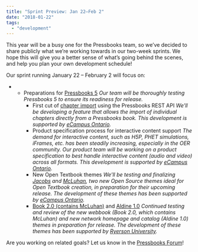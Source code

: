 ```yaml
---
title: "Sprint Preview: Jan 22–Feb 2"
date: "2018-01-22"
tags: 
  - "development"
---
```


This year will be a busy one for the Pressbooks team, so we’ve decided to share publicly what we’re working towards in our two-week sprints. We hope this will give you a better sense of what’s going behind the scenes, and help you plan your own development schedule!

Our sprint running January 22 – February 2 will focus on:

- - Preparations for [Pressbooks 5](https://pressbooks.org/blog/2018/01/17/pressbooks-5-developer-guide/) _Our team will be thoroughly testing Pressbooks 5 to ensure its readiness for release._
    - First cut of [chapter import](https://github.com/pressbooks/pressbooks/issues/1054) using the Pressbooks REST API _We’ll be developing a feature that allows the import of individual chapters directly from a Pressbooks book. This development is supported by [eCampus Ontario](https://www.ecampusontario.ca/)._
    - Product specification process for interactive content support _The demand for interactive content, such as H5P, PHET simulations, iFrames, etc. has been steadily increasing, especially in the OER community. Our product team will be working on a product specification to best handle interactive content (audio and video) across all formats. This development is supported by [eCampus Ontario](https://www.ecampusontario.ca/)._
    - New Open Textbook themes _We’ll be testing and finalizing [Jacobs](https://github.com/pressbooks/pressbooks-jacobs) and [McLuhan](https://github.com/pressbooks/pressbooks-book), two new Open Source themes ideal for Open Textbook creation, in preparation for their upcoming release. The development of these themes has been supported by [eCampus Ontario](https://www.ecampusontario.ca/)._
    - [Book 2.0 (contains McLuhan)](https://github.com/pressbooks/pressbooks-book/projects/1) and [Aldine 1.0](https://github.com/pressbooks/pressbooks-aldine/projects/1) _Continued testing and review of the new webbook (Book 2.0, which contains McLuhan) and new network homepage and catalog (Aldine 1.0) themes in preparation for release. The development of these themes has been supported by [Ryerson University](http://ryerson.ca)._

Are you working on related goals? Let us know in the [Pressbooks Forum](https://discourse.pressbooks.org)!
